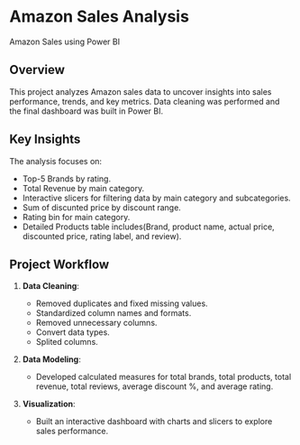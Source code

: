 
# Amazon Sales Analysis
Amazon Sales using Power BI

## Overview
This project analyzes Amazon sales data to uncover insights into sales performance, trends, and key metrics. Data cleaning was performed and the final dashboard was built in Power BI.

## Key Insights
The analysis focuses on:
- Top-5 Brands by rating.
- Total Revenue by main category.
- Interactive slicers for filtering data by main category and subcategories.
- Sum of discunted price by discount range.
- Rating bin for main category.
- Detailed Products table includes(Brand, product name, actual price, discounted price, rating label, and review).


## Project Workflow
1. **Data Cleaning**:
   - Removed duplicates and fixed missing values.
   - Standardized column names and formats.
   - Removed unnecessary columns.
   - Convert data types.
   - Splited columns.

2. **Data Modeling**:
   - Developed calculated measures for total brands, total products, total revenue, total reviews, average discount %, and average rating.

3. **Visualization**:
   - Built an interactive dashboard with charts and slicers to explore sales performance.


